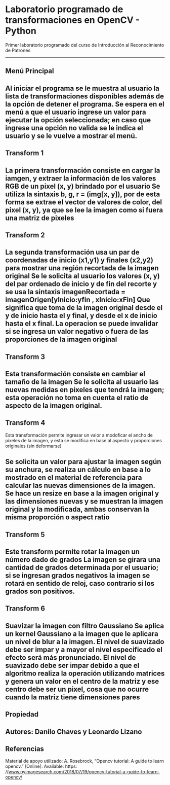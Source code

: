 # Laboratorio programado de transformaciones en OpenCV - Python
Primer laboratorio programado del curso de Introducción al Reconocimiento de Patrones

---
## Menú Principal

Al iniciar el programa se le muestra al usuario la lista de transformaciones disponibles además de la opción de detener el programa. Se espera en el menú a que el usuario ingrese un valor para ejecutar la opción seleccionada; en caso que ingrese una opción no valida se le indica el usuario y se le vuelve a mostrar el menú.
---
## Transform 1

La primera transformación consiste en cargar la iamgen, y extraer la información de los valores RGB de un pixel (x, y) brindado por el usuario
Se utiliza la sintaxis b, g, r = (img[x, y]), por de esta forma se extrae el vector de valores de color, del pixel (x, y), ya que se lee la imagen como si fuera una matriz de pixeles 
---
## Transform 2

La segunda transformación usa un par de coordenadas de inicio (x1,y1) y finales (x2,y2) para mostrar una región recortada de la imagen original
Se le solicita al usuario los valores (x, y) del par ordenado de inicio y de fin del recorte y se usa la sintaxis
imagenRecortada = imagenOrigen[yInicio:yfin , xInicio:xFin]
Que significa que toma de la imagen original desde el y de inicio hasta el y final, y desde el x de inicio hasta el x final.
La operacion se puede invalidar si se ingresa un valor negativo o fuera de las proporciones de la imagen original
---
## Transform 3

Esta transformación consiste en cambiar el tamaño de la imagen
Se le solicita al usuario las nuevas medidas en pixeles que tendrá la imagen; esta operación no toma en cuenta el ratio de aspecto de la imagen original.
---
## Transform 4

Esta transformación permite ingresar un valor a modoficar el ancho de pixeles de la imagen, y esta se modifica en base al aspecto y proporciones originales (sin deformarse)

Se solicita un valor para ajustar la imagen según su anchura, se realiza un cálculo en base a lo mostrado en el material de referencia para calcular las nuevas dimensiones de la imagen.
Se hace un resize en base a la imagen original y las dimensiones nuevas y se muestran la imagen original y la modificada, ambas conservan la misma proporción o aspect ratio
---
## Transform 5
Este transform permite rotar la imagen un número dado de grados
La imagen se girara una cantidad de grados determinada por el usuario; si se ingresan grados negativos la imagen se rotará en sentido de reloj, caso contrario si los grados son positivos.  
---
## Transform 6

Suavizar la imagen con filtro Gaussiano
Se aplica un kernel Gaussiano a la imagen que le aplicara un nivel de blur a la imagen. El nivel de suavizado debe ser impar y a mayor el nivel especificado el efecto será más pronunciado. El nivel de suavizado debe ser impar debido a que el algoritmo realiza la operación utilizando matrices y genera un valor en el centro de la matriz y ese centro debe ser un pixel, cosa que no ocurre cuando la matriz tiene dimensiones pares
---
## Propiedad

Autores: Danilo Chaves y  Leonardo Lizano
---
## Referencias

Material de apoyo utilizado:
A. Rosebrock, “Opencv tutorial: A guide to learn opencv.” [Online]. Available: https:
//www.pyimagesearch.com/2018/07/19/opencv-tutorial-a-guide-to-learn-opencv/
